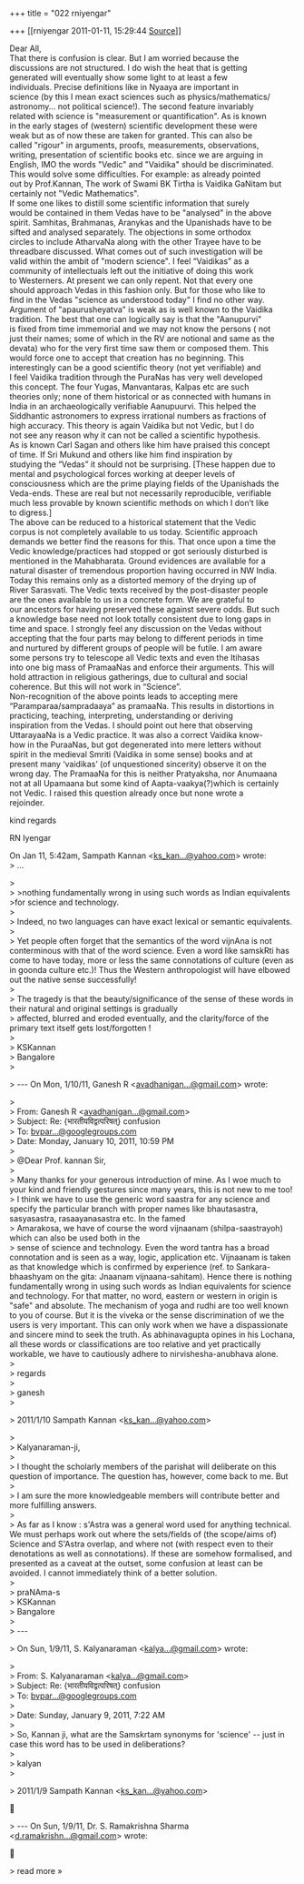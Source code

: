 +++
title = "022 rniyengar"

+++
[[rniyengar	2011-01-11, 15:29:44 [Source](https://groups.google.com/g/bvparishat/c/KFSTsyWycXM)]]



Dear All,  
That there is confusion is clear. But I am worried because the  
discussions are not structured. I do wish the heat that is getting  
generated will eventually show some light to at least a few  
individuals. Precise definitions like in Nyaaya are important in  
science (by this I mean exact sciences such as physics/mathematics/  
astronomy... not political science!). The second feature invariably  
related with science is "measurement or quantification". As is known  
in the early stages of (western) scientific development these were  
weak but as of now these are taken for granted. This can also be  
called "rigour" in arguments, proofs, measurements, observations,  
writing, presentation of scientific books etc. since we are arguing in  
English, IMO the words "Vedic" and "Vaidika" should be discriminated.  
This would solve some difficulties. For example: as already pointed  
out by Prof.Kannan, The work of Swami BK Tirtha is Vaidika GaNitam but  
certainly not "Vedic Mathematics".  
If some one likes to distill some scientific information that surely  
would be contained in them Vedas have to be "analysed" in the above  
spirit. Samhitas, Brahmanas, Aranykas and the Upanishads have to be  
sifted and analysed separately. The objections in some orthodox  
circles to include AtharvaNa along with the other Trayee have to be  
threadbare discussed. What comes out of such investigation will be  
valid within the ambit of "modern science". I feel “Vaidikas” as a  
community of intellectuals left out the initiative of doing this work  
to Westerners. At present we can only repent. Not that every one  
should approach Vedas in this fashion only. But for those who like to  
find in the Vedas "science as understood today" I find no other way.  
Argument of "apaurusheyatva" is weak as is well known to the Vaidika  
tradition. The best that one can logically say is that the "Aanupurvi"  
is fixed from time immemorial and we may not know the persons ( not  
just their names; some of which in the RV are notional and same as the  
devata) who for the very first time saw them or composed them. This  
would force one to accept that creation has no beginning. This  
interestingly can be a good scientific theory (not yet verifiable) and  
I feel Vaidika tradition through the PuraNas has very well developed  
this concept. The four Yugas, Manvantaras, Kalpas etc are such  
theories only; none of them historical or as connected with humans in  
India in an archaeologically verifiable Aanupuurvi. This helped the  
Siddhantic astronomers to express irrational numbers as fractions of  
high accuracy. This theory is again Vaidika but not Vedic, but I do  
not see any reason why it can not be called a scientific hypothesis.  
As is known Carl Sagan and others like him have praised this concept  
of time. If Sri Mukund and others like him find inspiration by  
studying the “Vedas” it should not be surprising. \[These happen due to  
mental and psychological forces working at deeper levels of  
consciousness which are the prime playing fields of the Upanishads the  
Veda-ends. These are real but not necessarily reproducible, verifiable  
much less provable by known scientific methods on which I don’t like  
to digress.\]  
The above can be reduced to a historical statement that the Vedic  
corpus is not completely available to us today. Scientific approach  
demands we better find the reasons for this. That once upon a time the  
Vedic knowledge/practices had stopped or got seriously disturbed is  
mentioned in the Mahabharata. Ground evidences are available for a  
natural disaster of tremendous proportion having occurred in NW India.  
Today this remains only as a distorted memory of the drying up of  
River Sarasvati. The Vedic texts received by the post-disaster people  
are the ones available to us in a concrete form. We are grateful to  
our ancestors for having preserved these against severe odds. But such  
a knowledge base need not look totally consistent due to long gaps in  
time and space. I strongly feel any discussion on the Vedas without  
accepting that the four parts may belong to different periods in time  
and nurtured by different groups of people will be futile. I am aware  
some persons try to telescope all Vedic texts and even the Itihasas  
into one big mass of PramaaNas and enforce their arguments. This will  
hold attraction in religious gatherings, due to cultural and social  
coherence. But this will not work in “Science”.  
Non-recognition of the above points leads to accepting mere  
“Paramparaa/sampradaaya” as pramaaNa. This results in distortions in  
practicing, teaching, interpreting, understanding or deriving  
inspiration from the Vedas. I should point out here that observing  
UttarayaaNa is a Vedic practice. It was also a correct Vaidika know-  
how in the PuraaNas, but got degenerated into mere letters without  
spirit in the medieval Smriti (Vaidika in some sense) books and at  
present many ‘vaidikas’ (of unquestioned sincerity) observe it on the  
wrong day. The PramaaNa for this is neither Pratyaksha, nor Anumaana  
not at all Upamaana but some kind of Aapta-vaakya(?)which is certainly  
not Vedic. I raised this question already once but none wrote a  
rejoinder.  
  
kind regards  
  
RN Iyengar  
  
  
  
On Jan 11, 5:42am, Sampath Kannan \<[ks_kan...@yahoo.com]()\> wrote:  
\> ...  

\>  
\> \>nothing fundamentally wrong in using such words as Indian equivalents \>for science and technology.  
\>  
\> Indeed, no two languages can have exact lexical or semantic equivalents.  
\>  
\> Yet people often forget that the semantics of the word vijnAna is not conterminous with that of the word science. Even a word like samskRti has come to have today, more or less the same connotations of culture (even as in goonda culture etc.)! Thus the Western anthropologist will have elbowed out the native sense successfully!  
\>  
\> The tragedy is that the beauty/significance of the sense of these words in their natural and original settings is gradually  
\> affected, blurred and eroded eventually, and the clarity/force of the primary text itself gets lost/forgotten !  
\>  
\> KSKannan  
\> Bangalore  
\>  

\> --- On Mon, 1/10/11, Ganesh R \<[avadhanigan...@gmail.com]()\> wrote:  

\>  
\> From: Ganesh R \<[avadhanigan...@gmail.com]()\>  
\> Subject: Re: {भारतीयविद्वत्परिषत्} confusion  
\> To: [bvpar...@googlegroups.com]()  
\> Date: Monday, January 10, 2011, 10:59 PM  
\>  
\> @Dear Prof. kannan Sir,  
\>  
\> Many thanks for your generous introduction of mine. As I woe much to your kind and friendly gestures since many years, this is not new to me too!  
\> I think we have to use the generic word saastra for any science and specify the particular branch with proper names like bhautasastra, sasyasastra, rasaayanasastra etc. In the famed  
\> Amarakosa, we have of course the word vijnaanam (shilpa-saastrayoh) which can also be used both in the  
\> sense of science and technology. Even the word tantra has a broad connotation and is seen as a way, logic, application etc. Vijnaanam is taken as that knowledge which is confirmed by experience (ref. to Sankara-bhaashyam on the gita: Jnaanam vijnaana-sahitam). Hence there is nothing fundamentally wrong in using such words as Indian equivalents for science and technology. For that matter, no word, eastern or western in origin is "safe" and absolute. The mechanism of yoga and rudhi are too well known to you of course. But it is the viveka or the sense discrimination of we the users is very important. This can only work when we have a dispassionate and sincere mind to seek the truth. As abhinavagupta opines in his Lochana, all these words or classifications are too relative and yet practically workable, we have to cautiously adhere to nirvishesha-anubhava alone.  
\>  
\> regards  
\>  
\> ganesh  
\>  

\> 2011/1/10 Sampath Kannan \<[ks_kan...@yahoo.com]()\>  

\>  
\> Kalyanaraman-ji,  
\>  
\> I thought the scholarly members of the parishat will deliberate on this question of importance. The question has, however, come back to me. But  
\>  
\> I am sure the more knowledgeable members will contribute better and more fulfilling answers.  
\>  
\> As far as I know : s'Astra was a general word used for anything technical. We must perhaps work out where the sets/fields of (the scope/aims of) Science and S'Astra overlap, and where not (with respect even to their denotations as well as connotations). If these are somehow formalised, and presented as a caveat at the outset, some confusion at least can be avoided. I cannot immediately think of a better solution.  
\>  
\> praNAma-s  
\> KSKannan  
\> Bangalore  
\>  
\> ---  

\> On Sun, 1/9/11, S. Kalyanaraman \<[kalya...@gmail.com]()\> wrote:  

\>  
\> From: S. Kalyanaraman \<[kalya...@gmail.com]()\>  
\> Subject: Re: {भारतीयविद्वत्परिषत्} confusion  
\> To: [bvpar...@googlegroups.com]()  
\>  
\> Date: Sunday, January 9, 2011, 7:22 AM  
\>  
\> So, Kannan ji, what are the Samskrtam synonyms for 'science' -- just in case this word has to be used in deliberations?  
\>  
\> kalyan  
\>  

\> 2011/1/9 Sampath Kannan \<[ks_kan...@yahoo.com]()\>  



\> --- On Sun, 1/9/11, Dr. S. Ramakrishna Sharma \<[d.ramakrishn...@gmail.com]()\> wrote:  



\> read more »

